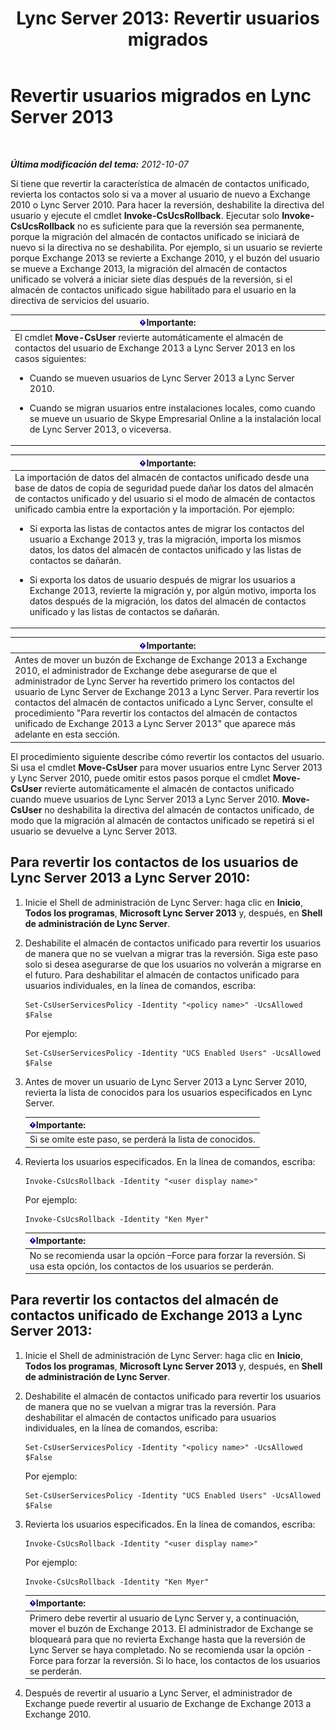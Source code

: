﻿---
title: 'Lync Server 2013: Revertir usuarios migrados'
TOCTitle: Revertir usuarios migrados
ms:assetid: bfabaf0b-9a42-4057-b729-a7ab9eee8c72
ms:mtpsurl: https://technet.microsoft.com/es-es/library/JJ205224(v=OCS.15)
ms:contentKeyID: 48276550
ms.date: 01/07/2017
mtps_version: v=OCS.15
ms.translationtype: HT
---

# Revertir usuarios migrados en Lync Server 2013

 

_**Última modificación del tema:** 2012-10-07_

Si tiene que revertir la característica de almacén de contactos unificado, revierta los contactos solo si va a mover al usuario de nuevo a Exchange 2010 o Lync Server 2010. Para hacer la reversión, deshabilite la directiva del usuario y ejecute el cmdlet **Invoke-CsUcsRollback**. Ejecutar solo **Invoke-CsUcsRollback** no es suficiente para que la reversión sea permanente, porque la migración del almacén de contactos unificado se iniciará de nuevo si la directiva no se deshabilita. Por ejemplo, si un usuario se revierte porque Exchange 2013 se revierte a Exchange 2010, y el buzón del usuario se mueve a Exchange 2013, la migración del almacén de contactos unificado se volverá a iniciar siete días después de la reversión, si el almacén de contactos unificado sigue habilitado para el usuario en la directiva de servicios del usuario.

<table>
<colgroup>
<col style="width: 100%" />
</colgroup>
<thead>
<tr class="header">
<th><img src="images/Gg425917.important(OCS.15).gif" title="important" alt="important" />Importante:</th>
</tr>
</thead>
<tbody>
<tr class="odd">
<td>El cmdlet <strong>Move-CsUser</strong> revierte automáticamente el almacén de contactos del usuario de Exchange 2013 a Lync Server 2013 en los casos siguientes:
<ul>
<li><p>Cuando se mueven usuarios de Lync Server 2013 a Lync Server 2010.</p></li>
<li><p>Cuando se migran usuarios entre instalaciones locales, como cuando se mueve un usuario de Skype Empresarial Online a la instalación local de Lync Server 2013, o viceversa.</p></li>
</ul></td>
</tr>
</tbody>
</table>


<table>
<colgroup>
<col style="width: 100%" />
</colgroup>
<thead>
<tr class="header">
<th><img src="images/Gg425917.important(OCS.15).gif" title="important" alt="important" />Importante:</th>
</tr>
</thead>
<tbody>
<tr class="odd">
<td>La importación de datos del almacén de contactos unificado desde una base de datos de copia de seguridad puede dañar los datos del almacén de contactos unificado y del usuario si el modo de almacén de contactos unificado cambia entre la exportación y la importación. Por ejemplo:
<ul>
<li><p>Si exporta las listas de contactos antes de migrar los contactos del usuario a Exchange 2013 y, tras la migración, importa los mismos datos, los datos del almacén de contactos unificado y las listas de contactos se dañarán.</p></li>
<li><p>Si exporta los datos de usuario después de migrar los usuarios a Exchange 2013, revierte la migración y, por algún motivo, importa los datos después de la migración, los datos del almacén de contactos unificado y las listas de contactos se dañarán.</p></li>
</ul></td>
</tr>
</tbody>
</table>


<table>
<thead>
<tr class="header">
<th><img src="images/Gg425917.important(OCS.15).gif" title="important" alt="important" />Importante:</th>
</tr>
</thead>
<tbody>
<tr class="odd">
<td>Antes de mover un buzón de Exchange de Exchange 2013 a Exchange 2010, el administrador de Exchange debe asegurarse de que el administrador de Lync Server ha revertido primero los contactos del usuario de Lync Server de Exchange 2013 a Lync Server. Para revertir los contactos del almacén de contactos unificado a Lync Server, consulte el procedimiento &quot;Para revertir los contactos del almacén de contactos unificado de Exchange 2013 a Lync Server 2013&quot; que aparece más adelante en esta sección.</td>
</tr>
</tbody>
</table>


El procedimiento siguiente describe cómo revertir los contactos del usuario. Si usa el cmdlet **Move-CsUser** para mover usuarios entre Lync Server 2013 y Lync Server 2010, puede omitir estos pasos porque el cmdlet **Move-CsUser** revierte automáticamente el almacén de contactos unificado cuando mueve usuarios de Lync Server 2013 a Lync Server 2010. **Move-CsUser** no deshabilita la directiva del almacén de contactos unificado, de modo que la migración al almacén de contactos unificado se repetirá si el usuario se devuelve a Lync Server 2013.

## Para revertir los contactos de los usuarios de Lync Server 2013 a Lync Server 2010:

1.  Inicie el Shell de administración de Lync Server: haga clic en **Inicio**, **Todos los programas**, **Microsoft Lync Server 2013** y, después, en **Shell de administración de Lync Server**.

2.  Deshabilite el almacén de contactos unificado para revertir los usuarios de manera que no se vuelvan a migrar tras la reversión. Siga este paso solo si desea asegurarse de que los usuarios no volverán a migrarse en el futuro. Para deshabilitar el almacén de contactos unificado para usuarios individuales, en la línea de comandos, escriba:
    
        Set-CsUserServicesPolicy -Identity "<policy name>" -UcsAllowed $False
    
    Por ejemplo:
    
        Set-CsUserServicesPolicy -Identity "UCS Enabled Users" -UcsAllowed $False

3.  Antes de mover un usuario de Lync Server 2013 a Lync Server 2010, revierta la lista de conocidos para los usuarios especificados en Lync Server.
    
    <table>
    <thead>
    <tr class="header">
    <th><img src="images/Gg425917.important(OCS.15).gif" title="important" alt="important" />Importante:</th>
    </tr>
    </thead>
    <tbody>
    <tr class="odd">
    <td>Si se omite este paso, se perderá la lista de conocidos.</td>
    </tr>
    </tbody>
    </table>


4.  Revierta los usuarios especificados. En la línea de comandos, escriba:
    
        Invoke-CsUcsRollback -Identity "<user display name>"
    
    Por ejemplo:
    
        Invoke-CsUcsRollback -Identity "Ken Myer"
    
    <table>
    <thead>
    <tr class="header">
    <th><img src="images/Gg425917.important(OCS.15).gif" title="important" alt="important" />Importante:</th>
    </tr>
    </thead>
    <tbody>
    <tr class="odd">
    <td>No se recomienda usar la opción –Force para forzar la reversión. Si usa esta opción, los contactos de los usuarios se perderán.</td>
    </tr>
    </tbody>
    </table>


## Para revertir los contactos del almacén de contactos unificado de Exchange 2013 a Lync Server 2013:

1.  Inicie el Shell de administración de Lync Server: haga clic en **Inicio**, **Todos los programas**, **Microsoft Lync Server 2013** y, después, en **Shell de administración de Lync Server**.

2.  Deshabilite el almacén de contactos unificado para revertir los usuarios de manera que no se vuelvan a migrar tras la reversión. Para deshabilitar el almacén de contactos unificado para usuarios individuales, en la línea de comandos, escriba:
    
        Set-CsUserServicesPolicy -Identity "<policy name>" -UcsAllowed $False
    
    Por ejemplo:
    
        Set-CsUserServicesPolicy -Identity "UCS Enabled Users" -UcsAllowed $False

3.  Revierta los usuarios especificados. En la línea de comandos, escriba:
    
        Invoke-CsUcsRollback -Identity "<user display name>"
    
    Por ejemplo:
    
        Invoke-CsUcsRollback -Identity "Ken Myer"
    
    <table>
    <thead>
    <tr class="header">
    <th><img src="images/Gg425917.important(OCS.15).gif" title="important" alt="important" />Importante:</th>
    </tr>
    </thead>
    <tbody>
    <tr class="odd">
    <td>Primero debe revertir al usuario de Lync Server y, a continuación, mover el buzón de Exchange 2013. El administrador de Exchange se bloqueará para que no revierta Exchange hasta que la reversión de Lync Server se haya completado. No se recomienda usar la opción -Force para forzar la reversión. Si lo hace, los contactos de los usuarios se perderán.</td>
    </tr>
    </tbody>
    </table>


4.  Después de revertir al usuario a Lync Server, el administrador de Exchange puede revertir al usuario de Exchange de Exchange 2013 a Exchange 2010.

